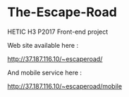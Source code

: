 The-Escape-Road
===============

HETIC H3 P2017 Front-end project

Web site available here :

http://37.187.116.10/~escaperoad/

And mobile service here :

http://37.187.116.10/~escaperoad/mobile

